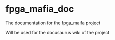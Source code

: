 # fpga_mafia_doc
The documentation for the fpga_maifa project

Will be used for the docusaurus wiki of the project
